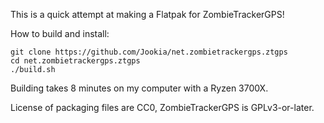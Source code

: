 This is a quick attempt at making a Flatpak for ZombieTrackerGPS!

How to build and install:

```
git clone https://github.com/Jookia/net.zombietrackergps.ztgps
cd net.zombietrackergps.ztgps
./build.sh
```

Building takes 8 minutes on my computer with a Ryzen 3700X.

License of packaging files are CC0, ZombieTrackerGPS is GPLv3-or-later.
